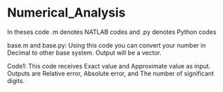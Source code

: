 # Numerical_Analysis

In theses code .m denotes NATLAB codes and .py denotes Python codes

base.m and base.py: Using this code you can convert your number in Decimal to other base system. Output will be a vector.

Code1: This code receives Exact value and Approximate value as input. Outputs are Relative error, Absolute error, and The number of significant digits.

